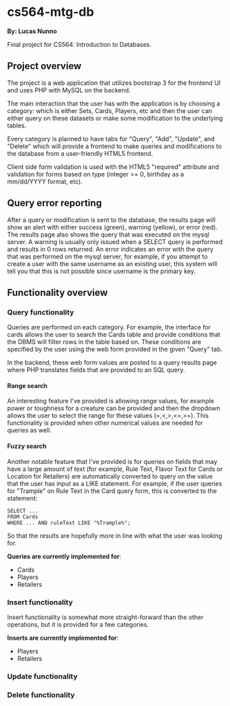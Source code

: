 cs564-mtg-db
============
**By: Lucas Nunno**

Final project for CS564: Introduction to Databases.

## Project overview
The project is a web application that utilizes bootstrap 3 for the frontend UI and uses PHP with MySQL on the backend.

The main interaction that the user has with the application is by choosing a category: which is either Sets, Cards, Players, etc and then the user can either query on these datasets or make some modification to the underlying tables.

Every category is planned to have tabs for "Query", "Add", "Update", and "Delete" which will provide a frontend to make queries and modifications to the database from a user-friendly HTML5 frontend. 

Client side form validation is used with the HTML5 "required" attribute and validation for forms based on type (integer >= 0, birthday as a mm/dd/YYYY format, etc).

## Query error reporting
After a query or modification is sent to the database, the results page will show an alert with either success (green), warning (yellow), or error (red). The results page also shows the query that was executed on the mysql server. A warning is usually only issued when a SELECT query is performed and results in 0 rows returned. An error indicates an error with the query that was performed on the mysql server, for example, if you attempt to create a user with the same username as an existing user, this system will tell you that this is not possible since username is the primary key. 

## Functionality overview 

### Query functionality
Queries are performed on each category. For example, the interface for cards allows the user to search the Cards table and provide conditions that the DBMS will filter rows in the table based on. These conditions are specified by the user using the web form provided in the given "Query" tab.

In the backend, these web form values are posted to a query results page where PHP translates fields that are provided to an SQL query. 

#### Range search
An interesting feature I've provided is allowing range values, for example power or toughness for a creature can be provided and then the dropdown allows the user to select the range for these values (=,<,>,<=,>=). This functionality is provided when other numerical values are needed for queries as well.

#### Fuzzy search
Another notable feature that I've provided is for queries on fields that may have a large amount of text (for example, Rule Text, Flavor Text for Cards or Location for Retailers) are automatically converted to query on the value that the user has input as a LIKE statement. For example, if the user queries for "Trample" on Rule Text in the Card query form, this is converted to the statement:

    SELECT ...
    FROM Cards
    WHERE ... AND ruleText LIKE "%Trample%";
    
So that the results are hopefully more in line with what the user was looking for.

**Queries are currently implemented for**:
* Cards
* Players
* Retailers

### Insert functionality
Insert functionality is somewhat more straight-forward than the other operations, but it is provided for a few categories.

**Inserts are currently implemented for**:
* Players
* Retailers

### Update functionality 

### Delete functionality






